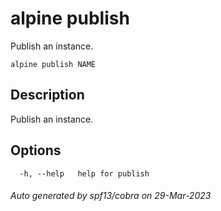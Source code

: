 # alpine publish

Publish an instance.

```
alpine publish NAME
```

## Description

Publish an instance.

## Options

```
  -h, --help   help for publish
```

###### Auto generated by spf13/cobra on 29-Mar-2023
